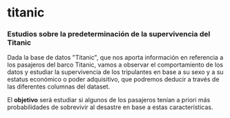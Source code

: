 # titanic
### Estudios sobre la predeterminación de la supervivencia del Titanic

Dada la base de datos "Titanic", que nos aporta información en referencia a los pasajeros del barco Titanic, vamos a observar el comportamiento de los datos y estudiar la supervivencia de los tripulantes en base a su sexo y a su estatus económico o poder adquisitivo, que podremos deducir a través de las diferentes columnas del dataset.

El **objetivo** será estudiar si algunos de los pasajeros tenían a priori más probabilidades de sobrevivir al desastre en base a estas características. 
